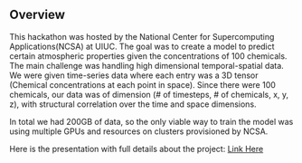 ## Overview
This hackathon was hosted by the National Center for Supercomputing Applications(NCSA) at UIUC. 
The goal was to create a model to predict certain atmospheric properties given the concentrations of 100 chemicals. The main challenge was handling high dimensional temporal-spatial data. We were given time-series data where each entry was a 3D tensor (Chemical concentrations at each point in space). Since there were 100 chemicals, our data was of dimension (# of timesteps, # of chemicals, x, y, z), with structural correlation over the time and space dimensions.

In total we had 200GB of data, so the only viable way to train the model was using multiple GPUs and resources on clusters provisioned by NCSA.

Here is the presentation with full details about the project: <a href="/static_resources/hack_slides.pdf">Link Here</a>
